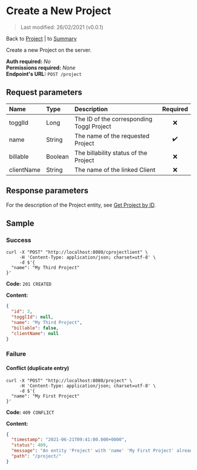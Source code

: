 # Create a New Project

> Last modified: 26/02/2021 (v0.0.1)

Back to [Project](../Project.md) | to [Summary](../../README.md)

Create a new Project on the server.

**Auth required:** _No_  
**Permissions required:** _None_  
**Endpoint's URL:** `POST /project`

## Request parameters

| Name | Type | Description | Required |
|:--|:--|:--|:--:|
| togglId | Long | The ID of the corresponding Toggl Project | ❌ |
| name | String | The name of the requested Project | ✔️ |
| billable | Boolean | The billability status of the Project | ❌ |
| clientName | String | The name of the linked Client | ❌ |

## Response parameters

For the description of the Project entity, see [Get Project by ID](Get-Project-by-ID.md).

## Sample

### Success

```shell
curl -X "POST" "http://localhost:8080/cprojectlient" \
     -H 'Content-Type: application/json; charset=utf-8' \
     -d $'{
  "name": "My Third Project"
}'
```

**Code:** `201 CREATED`

**Content:**

```json
{
  "id": 3,
  "togglId": null,
  "name": "My Third Project",
  "billable": false,
  "clientName": null
}
```

### Failure

#### Conflict (duplicate entry)

```shel
curl -X "POST" "http://localhost:8080/project" \
     -H 'Content-Type: application/json; charset=utf-8' \
     -d $'{
  "name": "My First Project"
}'
```

**Code:** `409 CONFLICT`

**Content:**

```json
{
  "timestamp": "2021-06-21T09:41:00.000+0000",
  "status": 409,
  "message": "An entity 'Project' with 'name' 'My First Project' already exist!",
  "path": "/project/"
}
```